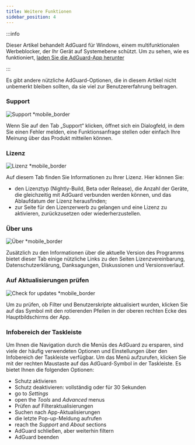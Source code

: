 ```yaml
---
title: Weitere Funktionen
sidebar_position: 4
---
```


:::info

Dieser Artikel behandelt AdGuard für Windows, einem multifunktionalen Werbeblocker, der Ihr Gerät auf Systemebene schützt. Um zu sehen, wie es funktioniert, [laden Sie die AdGuard-App herunter](https://agrd.io/download-kb-adblock)

:::

Es gibt andere nützliche AdGuard-Optionen, die in diesem Artikel nicht unbemerkt bleiben sollten, da sie viel zur Benutzererfahrung beitragen.

### Support

![Support \*mobile\_border](https://cdn.adtidy.org/content/kb/ad_blocker/windows/overview/support.png)

Wenn Sie auf den Tab „Support“ klicken, öffnet sich ein Dialogfeld, in dem Sie einen Fehler melden, eine Funktionsanfrage stellen oder einfach Ihre Meinung über das Produkt mitteilen können.

### Lizenz

![Lizenz \*mobile\_border](https://cdn.adtidy.org/content/kb/ad_blocker/windows/overview/license.png)

Auf diesem Tab finden Sie Informationen zu Ihrer Lizenz. Hier können Sie:

- den Lizenztyp (Nightly-Build, Beta oder Release), die Anzahl der Geräte, die gleichzeitig mit AdGuard verbunden werden können, und das Ablaufdatum der Lizenz herausfinden;
- zur Seite für den Lizenzerwerb zu gelangen und eine Lizenz zu aktivieren, zurückzusetzen oder wiederherzustellen.

### Über uns

![Über \*mobile\_border](https://cdn.adtidy.org/content/kb/ad_blocker/windows/overview/about.png)

Zusätzlich zu den Informationen über die aktuelle Version des Programms bietet dieser Tab einige nützliche Links zu den Seiten Lizenzvereinbarung, Datenschutzerklärung, Danksagungen, Diskussionen und Versionsverlauf.

### Auf Aktualisierungen prüfen

![Check for updates \*mobile\_border](https://cdn.adtidy.org/content/kb/ad_blocker/windows/overview/check-updates.png)

Um zu prüfen, ob Filter und Benutzerskripte aktualisiert wurden, klicken Sie auf das Symbol mit den rotierenden Pfeilen in der oberen rechten Ecke des Hauptbildschirms der App.

### Infobereich der Taskleiste

Um Ihnen die Navigation durch die Menüs des AdGuard zu ersparen, sind viele der häufig verwendeten Optionen und Einstellungen über den Infobereich der Taskleiste verfügbar. Um das Menü aufzurufen, klicken Sie mit der rechten Maustaste auf das AdGuard-Symbol in der Taskleiste. Es bietet Ihnen die folgenden Optionen:

- Schutz aktivieren
- Schutz deaktivieren: vollständig oder für 30 Sekunden
- go to _Settings_
- open the _Tools_ and _Advanced_ menus
- Prüfen auf Filteraktualisierungen
- Suchen nach App-Aktualisierungen
- die letzte Pop-up-Meldung aufrufen
- reach the _Support_ and _About_ sections
- AdGuard schließen, aber weiterhin filtern
- AdGuard beenden
